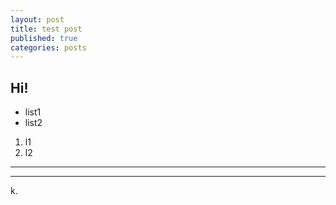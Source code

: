 ```yaml
---
layout: post
title: test post
published: true
categories: posts 
--- 
```


## Hi!

- list1
- list2

1. l1
2. l2

<hr> <hr>

k.